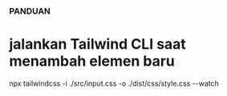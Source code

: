 ### PANDUAN ###
# jalankan Tailwind CLI saat menambah elemen baru #
npx tailwindcss -i ./src/input.css -o ./dist/css/style.css --watch